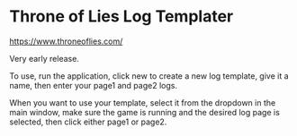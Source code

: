 # Throne of Lies Log Templater

https://www.throneoflies.com/

Very early release.

To use, run the application, click new to create a new log template, give it a name, then enter your page1 and page2 logs.

When you want to use your template, select it from the dropdown in the main window, make sure the game is running and the desired log page is selected, then click either page1 or page2.
